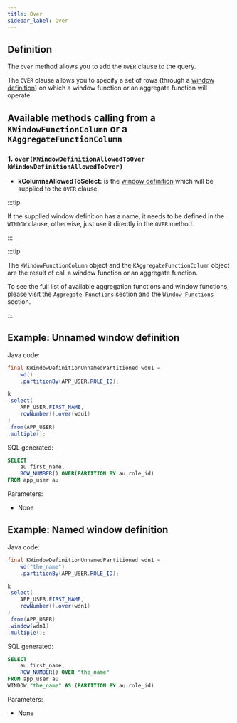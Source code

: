 ```yaml
---
title: Over
sidebar_label: Over
---
```


## Definition

The `over` method allows you to add the `OVER` clause to the query.

The `OVER` clause allows you to specify a set of rows (through a [window definition](/docs/misc/window-definition)) on which a window function or an aggregate function will operate.

## Available methods calling from a `KWindowFunctionColumn` or a `KAggregateFunctionColumn`

### 1. `over(KWindowDefinitionAllowedToOver kWindowDefinitionAllowedToOver)`

- **kColumnsAllowedToSelect:** is the [window definition](/docs/misc/window-definition) which will be supplied to the `OVER` clause.

:::tip

If the supplied window definition has a name, it needs to be defined in the `WINDOW` clause, otherwise, just use it directly in the `OVER` method.

:::

:::tip

The `KWindowFunctionColumn` object and the `KAggregateFunctionColumn` object are the result of call a window function or an aggregate function.

To see the full list of available aggregation functions and window functions, please visit the [`Aggregate Functions`](/docs/sql-functions/aggregate-functions/introduction) section and the [`Window Functions`](/docs/sql-functions/window-functions/introduction) section.

:::

## Example: Unnamed window definition

Java code:

```java
final KWindowDefinitionUnnamedPartitioned wdu1 =
    wd()
    .partitionBy(APP_USER.ROLE_ID);

k
.select(
    APP_USER.FIRST_NAME,
    rowNumber().over(wdu1)
)
.from(APP_USER)
.multiple();
```

SQL generated:

```sql
SELECT
    au.first_name,
    ROW_NUMBER() OVER(PARTITION BY au.role_id)
FROM app_user au
```

Parameters:

- None

## Example: Named window definition

Java code:

```java
final KWindowDefinitionUnnamedPartitioned wdn1 =
    wd("the_name")
    .partitionBy(APP_USER.ROLE_ID);

k
.select(
    APP_USER.FIRST_NAME,
    rowNumber().over(wdn1)
)
.from(APP_USER)
.window(wdn1)
.multiple();
```

SQL generated:

```sql
SELECT
    au.first_name,
    ROW_NUMBER() OVER "the_name"
FROM app_user au
WINDOW "the_name" AS (PARTITION BY au.role_id)
```

Parameters:

- None